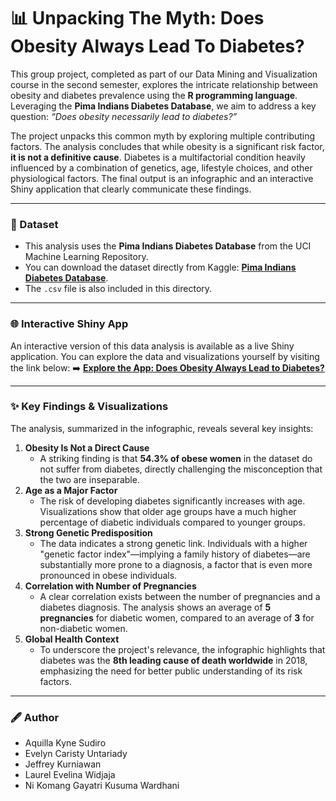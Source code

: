 # 📊 Unpacking The Myth: Does Obesity Always Lead To Diabetes? 
This group project, completed as part of our Data Mining and Visualization course in the second semester, explores the intricate relationship between obesity and diabetes prevalence using the **R programming language**. Leveraging the **Pima Indians Diabetes Database**, we aim to address a key question: _“Does obesity necessarily lead to diabetes?”_

The project unpacks this common myth by exploring multiple contributing factors. The analysis concludes that while obesity is a significant risk factor, **it is not a definitive cause**. Diabetes is a multifactorial condition heavily influenced by a combination of genetics, age, lifestyle choices, and other physiological factors. The final output is an infographic and an interactive Shiny application that clearly communicate these findings.

---

### 📁 Dataset
* This analysis uses the **Pima Indians Diabetes Database** from the UCI Machine Learning Repository.
* You can download the dataset directly from Kaggle: **[Pima Indians Diabetes Database](https://www.kaggle.com/datasets/uciml/pima-indians-diabetes-database)**.
* The `.csv` file is also included in this directory.
  
---

### 🌐 Interactive Shiny App
An interactive version of this data analysis is available as a live Shiny application. You can explore the data and visualizations yourself by visiting the link below:
➡️ **[Explore the App: Does Obesity Always Lead to Diabetes?](https://doesobesityalwaysleadtodiabetes.shinyapps.io/aol-kelompok2/)**

---

### ✨ Key Findings & Visualizations
The analysis, summarized in the infographic, reveals several key insights:
1.  **Obesity Is Not a Direct Cause**
    * A striking finding is that **54.3% of obese women** in the dataset do not suffer from diabetes, directly challenging the misconception that the two are inseparable.
2.  **Age as a Major Factor**
    * The risk of developing diabetes significantly increases with age. Visualizations show that older age groups have a much higher percentage of diabetic individuals compared to younger groups.
3.  **Strong Genetic Predisposition**
    * The data indicates a strong genetic link. Individuals with a higher "genetic factor index"—implying a family history of diabetes—are substantially more prone to a diagnosis, a factor that is even more pronounced in obese individuals.
4.  **Correlation with Number of Pregnancies**
    * A clear correlation exists between the number of pregnancies and a diabetes diagnosis. The analysis shows an average of **5 pregnancies** for diabetic women, compared to an average of **3** for non-diabetic women.
5.  **Global Health Context**
    * To underscore the project's relevance, the infographic highlights that diabetes was the **8th leading cause of death worldwide** in 2018, emphasizing the need for better public understanding of its risk factors.
  
---

### 🖋 Author
* Aquilla Kyne Sudiro
* Evelyn Caristy Untariady
* Jeffrey Kurniawan
* Laurel Evelina Widjaja
* Ni Komang Gayatri Kusuma Wardhani

